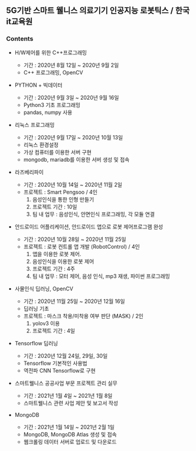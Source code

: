 ## 5G기반 스마트 웰니스 의료기기 인공지능 로봇틱스 / 한국it교육원
### Contents
- H/W제어를 위한 C++프로그래밍
    + 기간 : 2020년 8월 12일 ~ 2020년 9월 2일
    + C++ 프로그래밍, OpenCV

- PYTHON + 빅데이터
    + 기간 : 2020년 9월 3일 ~ 2020년 9월 16일
    + Python3 기초 프로그래밍
    + pandas, numpy 사용

- 리눅스 프로그래밍
    + 기간 : 2020년 9월 17일 ~ 2020년 10월 13일
    + 리눅스 환경설정
    + 가상 컴퓨터를 이용한 서버 구현
    + mongodb, mariadb를 이용한 서버 생성 및 접속

- 라즈베리파이
    + 기간 : 2020년 10월 14일 ~ 2020년 11월 2일
    + 프로젝트 : Smart Pengsoo / 4인
        1. 음성인식을 통한 인형 만들기
        2. 프로젝트 기간 : 10일
        3. 팀 내 업무 : 음성인식, 안면인식 프로그래밍, 각 모듈 연결

- 안드로이드 어플리케이션, 안드로이드 앱으로 로봇 제어프로그램 완성
    + 기간 : 2020년 10월 28일 ~ 2020년 11월 25일
    + 프로젝트 : 로봇 컨트롤 앱 개발 (RobotControl) / 4인
        1. 앱을 이용한 로봇 제어.
        2. 음성인식을 이용한 로봇 제어
        3. 프로젝트 기간 : 4주
        4. 팀 내 업무 : 모터 제어, 음성 인식, mp3 재생, 파이썬 프로그래밍

- 사물인식 딥러닝, OpenCV
    + 기간 : 2020년 11월 25일 ~ 2020년 12월 16일
    + 딥러닝 기초
    + 프로젝트 : 마스크 착용/미착용 여부 판단 (MASK) / 2인
        1. yolov3 이용
        2. 프로젝트 기간 : 4일

- Tensorflow 딥러닝
    + 기간 : 2020년 12월 24일, 29일, 30일
    + Tensorflow 기본적인 사용법
    + 역전파 CNN Tensorflow로 구현

- 스마트웰니스 공공사업 부문 프로젝트 관리 실무
    + 기간 : 2021년 1월 4일 ~ 2021년 1월 8일
    + 스마트웰니스 관련 사업 제안 및 보고서 작성

- MongoDB
    + 기간 : 2021년 1월 14일 ~ 2021년 2월 1일
    + MongoDB, MongoDB Atlas 생성 및 접속
    + 웹크롤링 데이터 서버로 업로드 및 다운로드